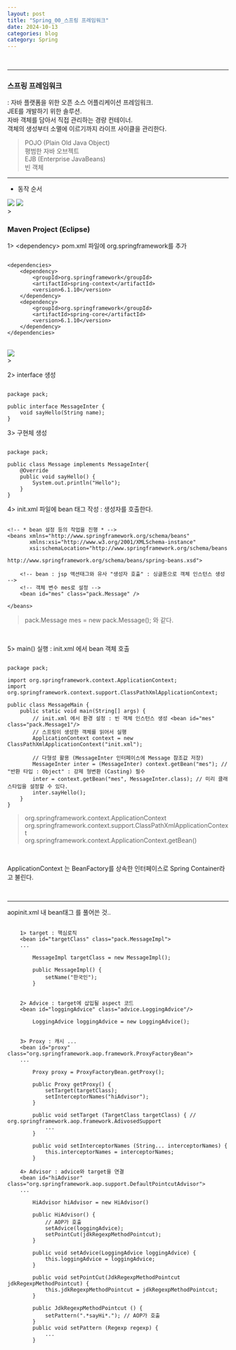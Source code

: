 ```yaml
---
layout: post
title: "Spring_00_스프링 프레임워크"
date: 2024-10-13
categories: blog
category: Spring
---
```


<br>

---

### 스프링 프레임워크
: 자바 플랫폼을 위한 오픈 소스 어플리케이션 프레임워크. <br>
JEE를 개발하기 위한 솔루션. <br>
자바 객체를 담아서 직접 관리하는 경량 컨테이너. <br>
객체의 생성부터 소멸에 이르기까지 라이프 사이클을 관리한다. <br>

> POJO (Plain Old Java Object) <br>
평범한 자바 오브젝트 <br>
EJB (Enterprise JavaBeans) <br>
빈 객체 <br>

<hr>


- 동작 순서

<div class="image-container">
    <img class="image-medium" src="/assets/image/2024-10-15-Spring_MVC_Container1.png">
    <img class="image-medium" src="/assets/image/2024-10-15-Spring_MVC_Container2.png">
</div>
> 






### Maven Project (Eclipse) <br>


1> &lt;dependency&gt; pom.xml 파일에 org.springframework를 추가 <br>

<pre><code>
&lt;dependencies&gt;
    &lt;dependency&gt;
        &lt;groupId&gt;org.springframework&lt;/groupId&gt;
        &lt;artifactId&gt;spring-context&lt;/artifactId&gt;
        &lt;version&gt;6.1.10&lt;/version&gt;
    &lt;/dependency&gt;
    &lt;dependency&gt;
        &lt;groupId&gt;org.springframework&lt;/groupId&gt;
        &lt;artifactId&gt;spring-core&lt;/artifactId&gt;
        &lt;version&gt;6.1.10&lt;/version&gt;
    &lt;/dependency&gt;
&lt;/dependencies&gt;
</code></pre>


<br>
<div class="image-container">
    <img class="image-medium" src="/assets/image/2024-10-15-Spring-maven.png">
</div>
> 


2> interface 생성

<pre><code>
package pack;

public interface MessageInter {
	void sayHello(String name);
}
</code></pre>


3> 구현체 생성 

<pre><code>
package pack;

public class Message implements MessageInter{
	@Override
	public void sayHello() {
		System.out.println("Hello");
	}
}
</code></pre>


4> init.xml 파일에 bean 태그 작성 : 생성자를 호출한다.

<pre><code>
&lt;!-- * bean 설정 등의 작업을 진행 * --&gt;
&lt;beans xmlns="http://www.springframework.org/schema/beans"
       xmlns:xsi="http://www.w3.org/2001/XMLSchema-instance"
       xsi:schemaLocation="http://www.springframework.org/schema/beans 
                            http://www.springframework.org/schema/beans/spring-beans.xsd"&gt;
     
    &lt;!-- bean : jsp 액션태그와 유사 "생성자 호출" : 싱글톤으로 객체 인스턴스 생성 --&gt;
    &lt;!-- 객체 변수 mes로 설정 --&gt;
    &lt;bean id="mes" class="pack.Message" /&gt;
    
&lt;/beans&gt;
</code></pre>
> pack.Message mes = new pack.Message(); 와 같다.
<br>


5> main() 실행 : init.xml 에서 bean 객체 호출

<pre><code>
package pack;

import org.springframework.context.ApplicationContext;
import org.springframework.context.support.ClassPathXmlApplicationContext;

public class MessageMain {
    public static void main(String[] args) {
        // init.xml 에서 환경 설정 : 빈 객체 인스턴스 생성 &lt;bean id="mes" class="pack.Message1"/&gt;
        // 스프링이 생성한 객체를 읽어서 실행
        ApplicationContext context = new ClassPathXmlApplicationContext("init.xml");

        // 다형성 활용 (MessageInter 인터페이스에 Message 참조값 저장)
        MessageInter inter = (MessageInter) context.getBean("mes"); // "반환 타입 : Object" : 강제 형변환 (Casting) 필수
        inter = context.getBean("mes", MessageInter.class); // 미리 클래스타입을 설정할 수 있다.
        inter.sayHello();
    }
}
</code></pre>
> org.springframework.context.ApplicationContext <br>
org.springframework.context.support.ClassPathXmlApplicationContext <br>
org.springframework.context.ApplicationContext.getBean()

<br>

ApplicationContext 는 BeanFactory를 상속한 인터페이스로 Spring Container라고 불린다. 

<br>
<hr>


aopinit.xml 내 bean태그 를 풀어쓴 것.. <br>

<pre><code>
    1> target : 핵심로직
    &lt;bean id="targetClass" class="pack.MessageImpl">
    ...
        
        MessageImpl targetClass = new MessageImpl();

        public MessageImpl() {
            setName("한국인");
        }


    2> Advice : target에 삽입될 aspect 코드
    &lt;bean id="loggingAdvice" class="advice.LoggingAdvice"/>

        LoggingAdvice loggingAdvice = new LoggingAdvice();


    3> Proxy : 캐시 ...
    &lt;bean id="proxy" class="org.springframework.aop.framework.ProxyFactoryBean">
    ...

        Proxy proxy = ProxyFactoryBean.getProxy();
    
        public Proxy getProxy() {
            setTarget(targetClass);
            setInterceptorNames("hiAdvisor");
        }

        public void setTarget (TargetClass targetClass) { // org.springframework.aop.framework.AdivosedSupport
            ...
        }

        public void setInterceptorNames (String... interceptorNames) {
            this.interceptorNames = interceptorNames;
        }
    
    4> Advisor : advice와 target을 연결
    &lt;bean id="hiAdvisor" class="org.springframework.aop.support.DefaultPointcutAdvisor">
    ...
        
        HiAdvisor hiAdvisor = new HiAdvisor()

        public HiAdvisor() {
            // AOP가 호출
            setAdvice(loggingAdvice);
            setPointCut(jdkRegexpMethodPointcut);
        }

        public void setAdvice(LoggingAdvice loggingAdvice) {
            this.loggingAdvice = loggingAdvice;
        }

        public void setPointCut(JdkRegexpMethodPointcut jdkRegexpMethodPointcut) {
            this.jdkRegexpMethodPointcut = jdkRegexpMethodPointcut;
        }

        public JdkRegexpMethodPointcut () {
            setPattern(".*sayHi*."); // AOP가 호출
        }
        public void setPattern (Regexp regexp) {
            ...
        }
</code></pre>
